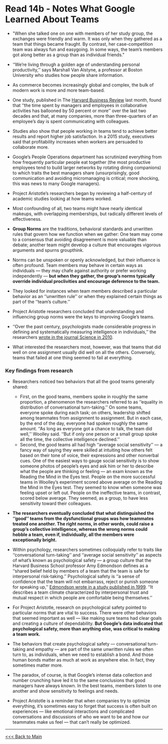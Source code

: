 # Read 14b - Notes What Google Learned About Teams

+ "When she talked one on one with members of her study group, the exchanges were friendly and warm. It was only when they gathered as a team that things became fraught. By contrast, her case-competition team was always fun and easygoing. In some ways, the team’s members got along better as a group than as individual friends."

+ ‘‘We’re living through a golden age of understanding personal productivity,’’ says Marshall Van Alstyne, a professor at Boston University who studies how people share information. 

+ As commerce becomes increasingly global and complex, the bulk of modern work is more and more team-based. 

+ One study, published in The [Harvard Business Review](https://hbr.org/2016/01/collaborative-overload) last month, found that ‘‘the time spent by managers and employees in collaborative activities has ballooned by 50 percent or more’’ over the last two decades and that, at many companies, more than three-quarters of an employee’s day is spent communicating with colleagues.

+ Studies also show that people working in teams tend to achieve better results and report higher job satisfaction. In a 2015 study, executives said that profitability increases when workers are persuaded to collaborate more. 

+ Google’s People Operations department has scrutinized everything from how frequently particular people eat together (the most productive employees tend to build larger networks by rotating dining companions) to which traits the best managers share (unsurprisingly, good communication and avoiding micromanaging is critical; more shocking, this was news to many Google managers).

+ Project Aristotle’s researchers began by reviewing a half-century of academic studies looking at how teams worked.

+ Most confounding of all, two teams might have nearly identical makeups, with overlapping memberships, but radically different levels of effectiveness.

+ **Group Norms** are the traditions, behavioral standards and unwritten rules that govern how we function when we gather: One team may come to a consensus that avoiding disagreement is more valuable than debate; another team might develop a culture that encourages vigorous arguments and spurns groupthink. 

+ Norms can be unspoken or openly acknowledged, but their influence is often profound. Team members may behave in certain ways as individuals — they may chafe against authority or prefer working independently — **but when they gather, the group’s norms typically override individual proclivities and encourage deference to the team.**

+ They looked for instances when team members described a particular behavior as an ‘‘unwritten rule’’ or when they explained certain things as part of the ‘‘team’s culture.’’

+ Project Aristotle researchers concluded that understanding and influencing group norms were the keys to improving Google’s teams.

+ ‘‘Over the past century, psychologists made considerable progress in defining and systematically measuring intelligence in individuals,’’ the researchers [wrote in the journal Science in 2010](http://www.cs.cmu.edu/~ab/Salon/research/Woolley_et_al_Science_2010-2.pdf).

+ What interested the researchers most, however, was that teams that did well on one assignment usually did well on all the others. Conversely, teams that failed at one thing seemed to fail at everything. 



### Key findings from research

+ Researchers noticed two behaviors that all the good teams generally shared:
  - First, on the good teams, members spoke in roughly the same proportion, a phenomenon the researchers referred to as ‘‘equality in distribution of conversational turn-taking.’’ On some teams, everyone spoke during each task; on others, leadership shifted among teammates from assignment to assignment. But in each case, by the end of the day, everyone had spoken roughly the same amount. ‘‘As long as everyone got a chance to talk, the team did well,’’ Woolley said. ‘‘But if only one person or a small group spoke all the time, the collective intelligence declined.’’
  - Second, the good teams all had high ‘‘average social sensitivity’’ — a fancy way of saying they were skilled at intuiting how others felt based on their tone of voice, their expressions and other nonverbal cues. One of the easiest ways to gauge social sensitivity is to show someone photos of people’s eyes and ask him or her to describe what the people are thinking or feeling — an exam known as the Reading the Mind in the Eyes test. People on the more successful teams in Woolley’s experiment scored above average on the Reading the Mind in the Eyes test. They seemed to know when someone was feeling upset or left out. People on the ineffective teams, in contrast, scored below average. They seemed, as a group, to have less sensitivity toward their colleagues.

+ **The researchers eventually concluded that what distinguished the ‘‘good’’ teams from the dysfunctional groups was how teammates treated one another. The right norms, in other words, could raise a group’s collective intelligence, whereas the wrong norms could hobble a team, even if, individually, all the members were exceptionally bright.**

+ Within psychology, researchers sometimes colloquially refer to traits like ‘‘conversational turn-taking’’ and ‘‘average social sensitivity’’ as aspects of what’s known as psychological safety — a group culture that the Harvard Business School professor Amy Edmondson defines as a ‘‘shared belief held by members of a team that the team is safe for interpersonal risk-taking.’’ Psychological safety is ‘‘a sense of confidence that the team will not embarrass, reject or punish someone for speaking up,’’ [Edmondson wrote in a study published in 1999](http://web.b.ebscohost.com/ehost/detail/detail?sid=e55fd191-97da-4b52-a54d-d1ae6abb0a6e%40sessionmgr111&vid=1&hid=115&bdata=JnNpdGU9ZWhvc3QtbGl2ZQ%3d%3d#AN=2003235&db=bth). ‘‘It describes a team climate characterized by interpersonal trust and mutual respect in which people are comfortable being themselves.’’

+ For Project Aristotle, research on psychological safety pointed to particular norms that are vital to success. There were other behaviors that seemed important as well — like making sure teams had clear goals and creating a culture of dependability. **But Google’s data indicated that psychological safety, more than anything else, was critical to making a team work.**

+ The behaviors that create psychological safety — conversational turn-taking and empathy — are part of the same unwritten rules we often turn to, as individuals, when we need to establish a bond. And those human bonds matter as much at work as anywhere else. In fact, they sometimes matter more.

+ The paradox, of course, is that Google’s intense data collection and number crunching have led it to the same conclusions that good managers have always known. In the best teams, members listen to one another and show sensitivity to feelings and needs.

+ Project Aristotle is a reminder that when companies try to optimize everything, it’s sometimes easy to forget that success is often built on experiences — like emotional interactions and complicated conversations and discussions of who we want to be and how our teammates make us feel — that can’t really be optimized. 




*****
[<<< Back to Main](https://sangmlee76.github.io/reading-notes/)